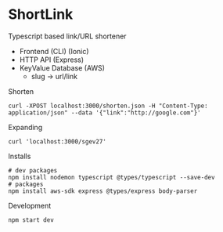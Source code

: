 # ShortLink

Typescript based link/URL shortener

- Frontend (CLI) (Ionic)
- HTTP API (Express)
- KeyValue Database (AWS)
  - slug -> url/link

Shorten

    curl -XPOST localhost:3000/shorten.json -H "Content-Type: application/json" --data '{"link":"http://google.com"}'

Expanding

    curl 'localhost:3000/sgev27'

Installs

    # dev packages
    npm install nodemon typescript @types/typescript --save-dev
    # packages
    npm install aws-sdk express @types/express body-parser

Development

    npm start dev
